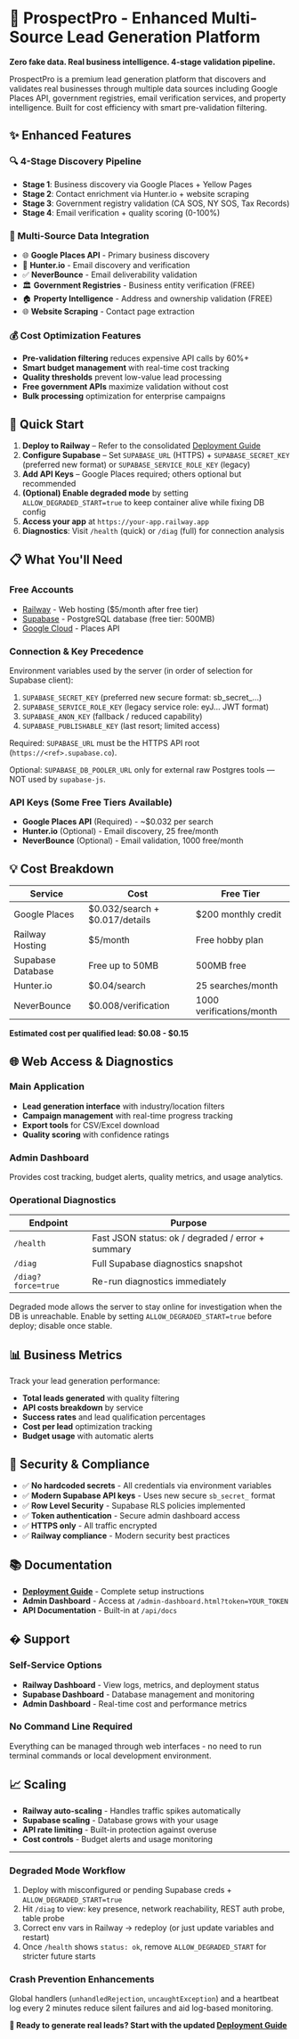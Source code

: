 # 🎯 ProspectPro - Enhanced Multi-Source Lead Generation Platform

**Zero fake data. Real business intelligence. 4-stage validation pipeline.**

ProspectPro is a premium lead generation platform that discovers and validates real businesses through multiple data sources including Google Places API, government registries, email verification services, and property intelligence. Built for cost efficiency with smart pre-validation filtering.

## ✨ Enhanced Features

### 🔍 4-Stage Discovery Pipeline
- **Stage 1**: Business discovery via Google Places + Yellow Pages
- **Stage 2**: Contact enrichment via Hunter.io + website scraping  
- **Stage 3**: Government registry validation (CA SOS, NY SOS, Tax Records)
- **Stage 4**: Email verification + quality scoring (0-100%)

### 🎯 Multi-Source Data Integration
- 🌐 **Google Places API** - Primary business discovery
- 📧 **Hunter.io** - Email discovery and verification  
- ✅ **NeverBounce** - Email deliverability validation
- 🏛️ **Government Registries** - Business entity verification (FREE)
- 🏠 **Property Intelligence** - Address and ownership validation (FREE)
- 🌐 **Website Scraping** - Contact page extraction

### 💰 Cost Optimization Features
- **Pre-validation filtering** reduces expensive API calls by 60%+
- **Smart budget management** with real-time cost tracking
- **Quality thresholds** prevent low-value lead processing
- **Free government APIs** maximize validation without cost
- **Bulk processing** optimization for enterprise campaigns

## 🚀 Quick Start

1. **Deploy to Railway** – Refer to the consolidated [Deployment Guide](DEPLOYMENT_GUIDE.md)
2. **Configure Supabase** – Set `SUPABASE_URL` (HTTPS) + `SUPABASE_SECRET_KEY` (preferred new format) or `SUPABASE_SERVICE_ROLE_KEY` (legacy)
3. **Add API Keys** – Google Places required; others optional but recommended
4. **(Optional) Enable degraded mode** by setting `ALLOW_DEGRADED_START=true` to keep container alive while fixing DB config
5. **Access your app** at `https://your-app.railway.app`
6. **Diagnostics**: Visit `/health` (quick) or `/diag` (full) for connection analysis

## 📋 What You'll Need

### Free Accounts
- [Railway](https://railway.app) - Web hosting ($5/month after free tier)
- [Supabase](https://supabase.com) - PostgreSQL database (free tier: 500MB)
- [Google Cloud](https://console.cloud.google.com) - Places API

### Connection & Key Precedence
Environment variables used by the server (in order of selection for Supabase client):
1. `SUPABASE_SECRET_KEY` (preferred new secure format: sb_secret_...)
2. `SUPABASE_SERVICE_ROLE_KEY` (legacy service role: eyJ... JWT format)
3. `SUPABASE_ANON_KEY` (fallback / reduced capability)
4. `SUPABASE_PUBLISHABLE_KEY` (last resort; limited access)

Required: `SUPABASE_URL` must be the HTTPS API root (`https://<ref>.supabase.co`).

Optional: `SUPABASE_DB_POOLER_URL` only for external raw Postgres tools — NOT used by `supabase-js`.

### API Keys (Some Free Tiers Available)
- **Google Places API** (Required) - ~$0.032 per search
- **Hunter.io** (Optional) - Email discovery, 25 free/month
- **NeverBounce** (Optional) - Email validation, 1000 free/month

## 💡 Cost Breakdown

| Service | Cost | Free Tier |
|---------|------|-----------|
| Google Places | $0.032/search + $0.017/details | $200 monthly credit |
| Railway Hosting | $5/month | Free hobby plan |
| Supabase Database | Free up to 50MB | 500MB free |
| Hunter.io | $0.04/search | 25 searches/month |
| NeverBounce | $0.008/verification | 1000 verifications/month |

**Estimated cost per qualified lead: $0.08 - $0.15**

## 🌐 Web Access & Diagnostics

### Main Application
- **Lead generation interface** with industry/location filters
- **Campaign management** with real-time progress tracking
- **Export tools** for CSV/Excel download
- **Quality scoring** with confidence ratings

### Admin Dashboard
Provides cost tracking, budget alerts, quality metrics, and usage analytics.

### Operational Diagnostics
| Endpoint | Purpose |
|----------|---------|
| `/health` | Fast JSON status: ok / degraded / error + summary |
| `/diag` | Full Supabase diagnostics snapshot |
| `/diag?force=true` | Re-run diagnostics immediately |

Degraded mode allows the server to stay online for investigation when the DB is unreachable. Enable by setting `ALLOW_DEGRADED_START=true` before deploy; disable once stable.

## 📊 Business Metrics

Track your lead generation performance:
- **Total leads generated** with quality filtering
- **API costs breakdown** by service
- **Success rates** and lead qualification percentages
- **Cost per lead** optimization tracking
- **Budget usage** with automatic alerts

## 🔐 Security & Compliance

- ✅ **No hardcoded secrets** - All credentials via environment variables
- ✅ **Modern Supabase API keys** - Uses new secure `sb_secret_` format
- ✅ **Row Level Security** - Supabase RLS policies implemented
- ✅ **Token authentication** - Secure admin dashboard access
- ✅ **HTTPS only** - All traffic encrypted
- ✅ **Railway compliance** - Modern security best practices

## 📚 Documentation

- **[Deployment Guide](DEPLOYMENT_GUIDE.md)** - Complete setup instructions
- **Admin Dashboard** - Access at `/admin-dashboard.html?token=YOUR_TOKEN`
- **API Documentation** - Built-in at `/api/docs`

## �️ Support

### Self-Service Options
- **Railway Dashboard** - View logs, metrics, and deployment status
- **Supabase Dashboard** - Database management and monitoring
- **Admin Dashboard** - Real-time cost and performance metrics

### No Command Line Required
Everything can be managed through web interfaces - no need to run terminal commands or local development environment.

## 📈 Scaling

- **Railway auto-scaling** - Handles traffic spikes automatically
- **Supabase scaling** - Database grows with your usage
- **API rate limiting** - Built-in protection against overuse
- **Cost controls** - Budget alerts and usage monitoring

---

### Degraded Mode Workflow
1. Deploy with misconfigured or pending Supabase creds + `ALLOW_DEGRADED_START=true`
2. Hit `/diag` to view: key presence, network reachability, REST auth probe, table probe
3. Correct env vars in Railway → redeploy (or just update variables and restart)
4. Once `/health` shows `status: ok`, remove `ALLOW_DEGRADED_START` for stricter future starts

### Crash Prevention Enhancements
Global handlers (`unhandledRejection`, `uncaughtException`) and a heartbeat log every 2 minutes reduce silent failures and aid log-based monitoring.

**🚀 Ready to generate real leads? Start with the updated [Deployment Guide](DEPLOYMENT_GUIDE.md)**